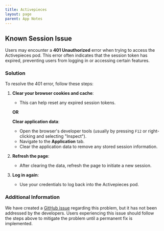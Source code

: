 ```yaml
---
title: Activepieces
layout: page
parent: App Notes
---
```


## Known Session Issue

Users may encounter a **401 Unauthorized** error when trying to access the Activepieces pod. This error often indicates that the session token has expired, preventing users from logging in or accessing certain features.

### Solution

To resolve the 401 error, follow these steps:

1. **Clear your browser cookies and cache**:

   - This can help reset any expired session tokens.

   **OR**

   **Clear application data**:

   - Open the browser's developer tools (usually by pressing `F12` or right-clicking and selecting "Inspect").
   - Navigate to the **Application** tab.
   - Clear the application data to remove any stored session information.

2. **Refresh the page**:

   - After clearing the data, refresh the page to initiate a new session.

3. **Log in again**:
   - Use your credentials to log back into the Activepieces pod.

### Additional Information

We have created a [GitHub issue](https://github.com/activepieces/activepieces/issues/6022) regarding this problem, but it has not been addressed by the developers. Users experiencing this issue should follow the steps above to mitigate the problem until a permanent fix is implemented.
